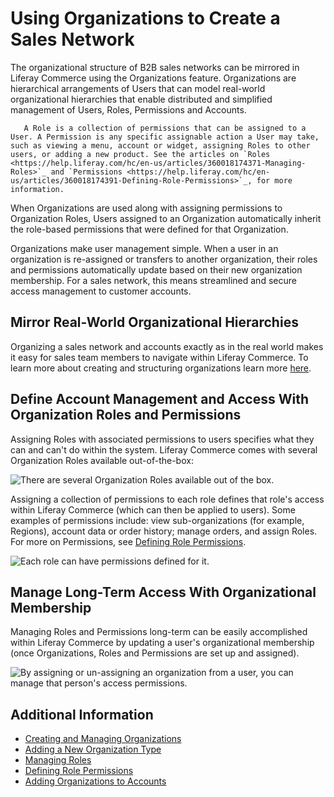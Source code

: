 # Using Organizations to Create a Sales Network

The organizational structure of B2B sales networks can be mirrored in Liferay Commerce using the Organizations feature. Organizations are hierarchical arrangements of Users that can model real-world organizational hierarchies that enable distributed and simplified management of Users, Roles, Permissions and Accounts.

```note::
   A Role is a collection of permissions that can be assigned to a User. A Permission is any specific assignable action a User may take, such as viewing a menu, account or widget, assigning Roles to other users, or adding a new product. See the articles on `Roles <https://help.liferay.com/hc/en-us/articles/360018174371-Managing-Roles>`_ and `Permissions <https://help.liferay.com/hc/en-us/articles/360018174391-Defining-Role-Permissions>`_, for more information.
```

When Organizations are used along with assigning permissions to Organization Roles, Users assigned to an Organization automatically inherit the role-based permissions that were defined for that Organization.
<!-- The following sentence is removed because I read it and I don't know what specifically it's telling someone - maybe: Organizations (and sub-organizations) can have accounts assigned to them - ensuring that members of an organization have access to the right accounts at the right time.

For example, a B2B company can give everyone in their sales network access to the right Account information through their organizational membership.

-->

Organizations make user management simple. When a user in an organization is re-assigned or transfers to another organization, their roles and permissions automatically update based on their new organization membership. For a sales network, this means streamlined and secure access management to customer accounts.

## Mirror Real-World Organizational Hierarchies

<!-- I'm commenting out the following image because I don't think it clearly depicts how to use organizations to model a sales network. First - it would seem that the image states that "Minium" is the company - and then the company has a sub-org named "Italy". And then "Italy" has sub-orgs per region. I don't think real companies organize like that. The correct model (I think) would be - to make it extremely clear how to understand the image: "Minium Corporation" (Parent Org) > Minium Corporation - Italy Sales Department > [Regions]. Or alternatively: Minium Sales Group > Italy Sales Region > [Regions] - something in the naming to make the hierarchy clearer.
![Image 01](./using-organizations-to-create-a-sales-network/images/01.png) -->

Organizing a sales network and accounts exactly as in the real world makes it easy for sales team members to navigate within Liferay Commerce. To learn more about creating and structuring organizations learn more [here](https://learn.liferay.com/dxp/7.x/en/users-and-permissions/organizations/creating-and-managing-organizations.html).

## Define Account Management and Access With Organization Roles and Permissions

Assigning Roles with associated permissions to users specifies what they can and can't do within the system. Liferay Commerce comes with several Organization Roles available out-of-the-box:

![There are several Organization Roles available out of the box.](./using-organizations-to-create-a-sales-network/images/02.png)

Assigning a collection of permissions to each role defines that role's access within Liferay Commerce (which can then be applied to users). Some examples of permissions include: view sub-organizations (for example, Regions), account data or order history; manage orders, and assign Roles. For more on Permissions, see [Defining Role Permissions](https://help.liferay.com/hc/en-us/articles/360018174391-Defining-Role-Permissions).

![Each role can have permissions defined for it.](./using-organizations-to-create-a-sales-network/images/03.png)

## Manage Long-Term Access With Organizational Membership

Managing Roles and Permissions long-term can be easily accomplished within Liferay Commerce by updating a user's organizational membership (once Organizations, Roles and Permissions are set up and assigned).

![By assigning or un-assigning an organization from a user, you can manage that person's access permissions.](./using-organizations-to-create-a-sales-network/images/04.png)

<!--
(Double/Dual-Screenshot: Show User's permissions before the move and after the move)
-->

## Additional Information

* [Creating and Managing Organizations](https://learn.liferay.com/dxp/7.x/en/users-and-permissions/organizations/creating-and-managing-organizations.html)
* [Adding a New Organization Type](https://learn.liferay.com/dxp/7.x/en/users-and-permissions/organizations/adding-a-new-organization-type.html)
* [Managing Roles](https://help.liferay.com/hc/en-us/articles/360018174371-Managing-Roles)
* [Defining Role Permissions](https://help.liferay.com/hc/en-us/articles/360018174391-Defining-Role-Permissions)
* [Adding Organizations to Accounts](./adding-organizations-to-accounts.md)
